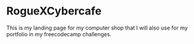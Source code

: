 # RogueXCybercafe
This is my landing page for my computer shop that I will also use for my portfolio in my freecodecamp challenges.
